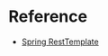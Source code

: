 # Reference
* [Spring RestTemplate](https://howtodoinjava.com/spring-boot2/resttemplate/spring-restful-client-resttemplate-example/)
